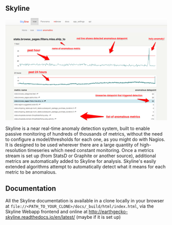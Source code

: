 ## Skyline

![skyline web app](skyline.png)

Skyline is a near real-time anomaly detection system, built to enable
passive monitoring of hundreds of thousands of metrics, without the need
to configure a model/thresholds for each one, as you might do with Nagios.
It is designed to be used wherever there are a large quantity of
high-resolution timeseries which need constant monitoring. Once a metrics
stream is set up (from StatsD or Graphite or another source), additional
metrics are automatically added to Skyline for analysis. Skyline's easily
extended algorithms attempt to automatically detect what it means for each
metric to be anomalous.

## Documentation

All the Skyline documentation is available in a clone locally in your
browser at `file://<PATH_TO_YOUR_CLONE>/docs/_build/html/index.html`, via
the Skyline Webapp frontend and online at http://earthgecko-skyline.readthedocs.io/en/latest/
(maybe if it is set up)
